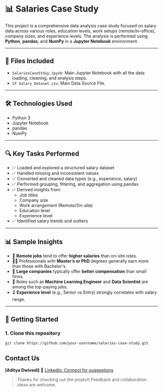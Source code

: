 # 📊 Salaries Case Study

This project is a comprehensive data analysis case study focused on salary data across various roles, education levels, work setups (remote/in-office), company sizes, and experience levels. The analysis is performed using **Python**, **pandas**, and **NumPy** in a **Jupyter Notebook** environment.

---

## 📁 Files Included

- `SalariesCaseStduy.ipynb`: Main Jupyter Notebook with all the data loading, cleaning, and analysis steps.
- `Sf Salary Dataset.csv`: Main Data Source File.

---

## 🛠️ Technologies Used

- Python 3 
- Jupyter Notebook  
- pandas  
- NumPy

---

## 🔍 Key Tasks Performed

- ✅ Loaded and explored a structured salary dataset  
- ✅ Handled missing and inconsistent values  
- ✅ Converted and cleaned data types (e.g., experience, salary)  
- ✅ Performed grouping, filtering, and aggregation using pandas  
- ✅ Derived insights from:
  - Job titles
  - Company size
  - Work arrangement (Remote/On-site)
  - Education level
  - Experience level
- ✅ Identified salary trends and outliers

---

## 📊 Sample Insights

- 💼 **Remote jobs** tend to offer **higher salaries** than on-site roles.  
- 🧑‍🎓 Professionals with **Master’s or PhD** degrees generally earn more than those with Bachelor's.  
- 🏢 **Large companies** typically offer **better compensation** than small firms.  
- 🧠 Roles such as **Machine Learning Engineer** and **Data Scientist** are among the top-paying jobs.  
- ⏳ **Experience level** (e.g., Senior vs Entry) strongly correlates with salary range.

---

## 🚀 Getting Started

### 1. Clone this repository
```bash
git clone https://github.com/your-username/salaries-case-study.git
```

## Contact Us
**[Aditya Dwivedi]**
📎 [LinkedIn: Connect for suggestions](https://www.linkedin.com/in/aditya-kumar-dwivedi-3702552aa/)



> Thanks for checking out the project! Feedback and collaboration ideas are welcome.
